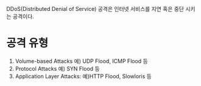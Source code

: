 DDoS(Distributed Denial of Service) 공격은 인터넷 서비스를 지연 혹은 중단 시키는 공격이다.

# 공격 유형

1. Volume-based Attacks 예) UDP Flood, ICMP Flood 등
2. Protocol Attacks 예) SYN Flood 등
3. Application Layer Attacks: 예)HTTP Flood, Slowloris 등

